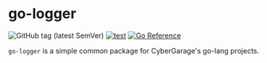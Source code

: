# go-logger

![GitHub tag (latest SemVer)](https://img.shields.io/github/v/tag/cybergarage/go-logger)
[![test](https://github.com/cybergarage/go-logger/actions/workflows/makefile.yml/badge.svg)](https://github.com/cybergarage/go-logger/actions/workflows/makefile.yml)
[![Go Reference](https://pkg.go.dev/badge/github.com/cybergarage/go-logger.svg)](https://pkg.go.dev/github.com/cybergarage/go-logger)

`go-logger` is a simple common package for CyberGarage's go-lang projects.

